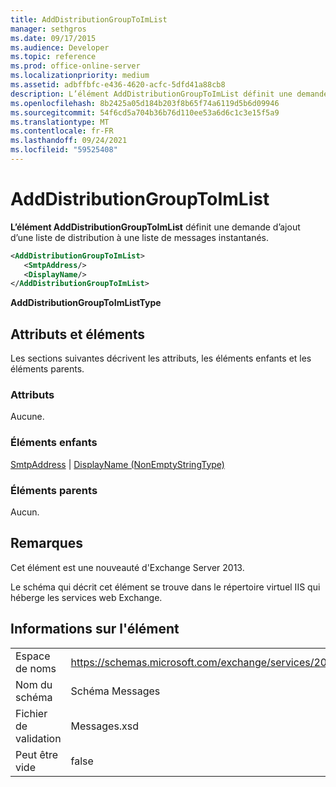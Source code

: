 ```yaml
---
title: AddDistributionGroupToImList
manager: sethgros
ms.date: 09/17/2015
ms.audience: Developer
ms.topic: reference
ms.prod: office-online-server
ms.localizationpriority: medium
ms.assetid: adbffbfc-e436-4620-acfc-5dfd41a88cb8
description: L’élément AddDistributionGroupToImList définit une demande d’ajout d’une liste de distribution à une liste de messages instantanés.
ms.openlocfilehash: 8b2425a05d184b203f8b65f74a6119d5b6d09946
ms.sourcegitcommit: 54f6cd5a704b36b76d110ee53a6d6c1c3e15f5a9
ms.translationtype: MT
ms.contentlocale: fr-FR
ms.lasthandoff: 09/24/2021
ms.locfileid: "59525408"
---
```

# <a name="adddistributiongrouptoimlist"></a>AddDistributionGroupToImList

**L’élément AddDistributionGroupToImList** définit une demande d’ajout d’une liste de distribution à une liste de messages instantanés. 
  
```XML
<AddDistributionGroupToImList>
   <SmtpAddress/>
   <DisplayName/>
</AddDistributionGroupToImList>
```

 **AddDistributionGroupToImListType**
## <a name="attributes-and-elements"></a>Attributs et éléments

Les sections suivantes décrivent les attributs, les éléments enfants et les éléments parents.
  
### <a name="attributes"></a>Attributs

Aucune.
  
### <a name="child-elements"></a>Éléments enfants

[SmtpAddress](smtpaddress.md)  |  [DisplayName (NonEmptyStringType)](displayname-nonemptystringtype.md)
  
### <a name="parent-elements"></a>Éléments parents

Aucun.
  
## <a name="remarks"></a>Remarques

Cet élément est une nouveauté d'Exchange Server 2013.
  
Le schéma qui décrit cet élément se trouve dans le répertoire virtuel IIS qui héberge les services web Exchange.
  
## <a name="element-information"></a>Informations sur l'élément

|||
|:-----|:-----|
|Espace de noms  <br/> |https://schemas.microsoft.com/exchange/services/2006/messages  <br/> |
|Nom du schéma  <br/> |Schéma Messages  <br/> |
|Fichier de validation  <br/> |Messages.xsd  <br/> |
|Peut être vide  <br/> |false  <br/> |
   


